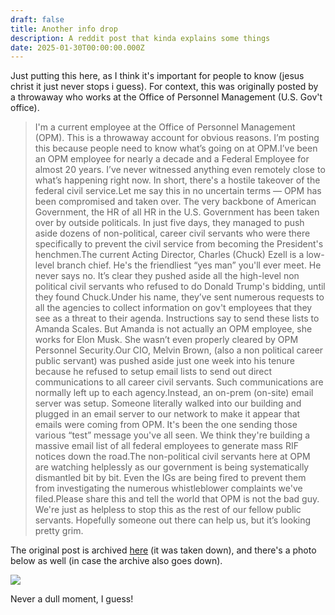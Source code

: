 ```yaml
---
draft: false
title: Another info drop
description: A reddit post that kinda explains some things
date: 2025-01-30T00:00:00.000Z
---
```


Just putting this here, as I think it's important for people to know (jesus christ it just never stops i guess). For context, this was originally posted by a throwaway who works at the Office of Personnel Management (U.S. Gov't office).

> I'm a current employee at the Office of Personnel Management (OPM). This is a throwaway account for obvious reasons. I’m posting this because people need to know what’s going on at OPM.I’ve been an OPM employee for nearly a decade and a Federal Employee for almost 20 years. I’ve never witnessed anything even remotely close to what’s happening right now. In short, there's a hostile takeover of the federal civil service.Let me say this in no uncertain terms — OPM has been compromised and taken over. The very backbone of American Government, the HR of all HR in the U.S. Government has been taken over by outside politicals. In just five days, they managed to push aside dozens of non-political, career civil servants who were there specifically to prevent the civil service from becoming the President's henchmen.The current Acting Director, Charles (Chuck) Ezell is a low-level branch chief. He's the friendliest “yes man” you'll ever meet. He never says no. It’s clear they pushed aside all the high-level non political civil servants who refused to do Donald Trump's bidding, until they found Chuck.Under his name, they’ve sent numerous requests to all the agencies to collect information on gov't employees that they see as a threat to their agenda. Instructions say to send these lists to Amanda Scales. But Amanda is not actually an OPM employee, she works for Elon Musk. She wasn’t even properly cleared by OPM Personnel Security.Our CIO, Melvin Brown, (also a non political career public servant) was pushed aside just one week into his tenure because he refused to setup email lists to send out direct communications to all career civil servants. Such communications are normally left up to each agency.Instead, an on-prem (on-site) email server was setup. Someone literally walked into our building and plugged in an email server to our network to make it appear that emails were coming from OPM. It's been the one sending those various “test” message you've all seen. We think they're building a massive email list of all federal employees to generate mass RIF notices down the road.The non-political civil servants here at OPM are watching helplessly as our government is being systematically dismantled bit by bit. Even the IGs are being fired to prevent them from investigating the numerous whistleblower complaints we've filed.Please share this and tell the world that OPM is not the bad guy. We're just as helpless to stop this as the rest of our fellow public servants. Hopefully someone out there can help us, but it’s looking pretty grim.

The original post is archived [here](https://web.archive.org/web/20250127134109/https://www.reddit.com/r/fednews/comments/1ib3zai/opm_employee_here_we_are_not_the_bad_guys/) (it was taken down), and there's a photo below as well (in case the archive also goes down).

![]($assets/images/original-opm-employee-post.webp)

Never a dull moment, I guess!
